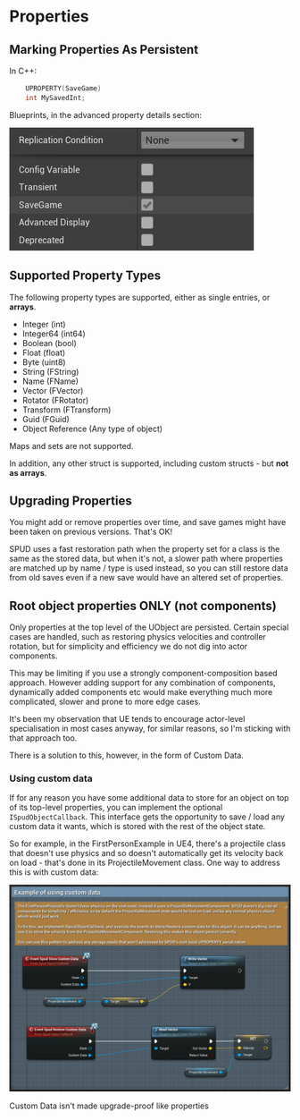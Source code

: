 # Properties

## Marking Properties As Persistent

In C++:

```c++
	UPROPERTY(SaveGame)
	int MySavedInt;
```

Blueprints, in the advanced property details section:

![Opting into SaveGame in Blueprints](./images/BPPropSaveGame.png)

## Supported Property Types

The following property types are supported, either as single entries, or
**arrays**.

* Integer (int)
* Integer64 (int64)
* Boolean (bool)
* Float (float)
* Byte (uint8)
* String (FString)
* Name (FName)
* Vector (FVector)
* Rotator (FRotator)
* Transform (FTransform)
* Guid (FGuid)
* Object Reference (Any type of object)

Maps and sets are not supported. 

In addition, any other struct is supported, including custom structs - but 
**not as arrays**. 

## Upgrading Properties

You might add or remove properties over time, and save games might have been taken on
previous versions. That's OK!

SPUD uses a fast restoration path when the property set for a class is the same
as the stored data, but when it's not, a slower path where properties are matched
up by name / type is used instead, so you can still restore data from old saves
even if a new save would have an altered set of properties.

## Root object properties ONLY (not components)

Only properties at the top level of the UObject are persisted. Certain special
cases are handled, such as restoring physics velocities and controller rotation,
but for simplicity and efficiency we do not dig into actor components.

This may be limiting if you use a strongly component-composition based approach.
However adding support for any combination of components, dynamically added
components etc would make everything much more complicated, slower and prone to
more edge cases. 

It's been my observation that UE tends to encourage actor-level specialisation
in most cases anyway, for similar reasons, so I'm sticking with that approach too.

There is a solution to this, however, in the form of Custom Data. 

### Using custom data

If for any reason you have some additional data to store for an object on top
of its top-level properties, you can implement the optional `ISpudObjectCallback`.
This interface gets the opportunity to save / load any custom data it wants, which
is stored with the rest of the object state. 

So for example, in the FirstPersonExample in UE4, there's a projectile class
that doesn't use physics and so doesn't automatically get its velocity back
on load - that's done in its ProjectileMovement class. One way to address this
is with custom data:

![Custom Data in Blueprints](./images/BPCustomData.png)

Custom Data isn't made upgrade-proof like properties